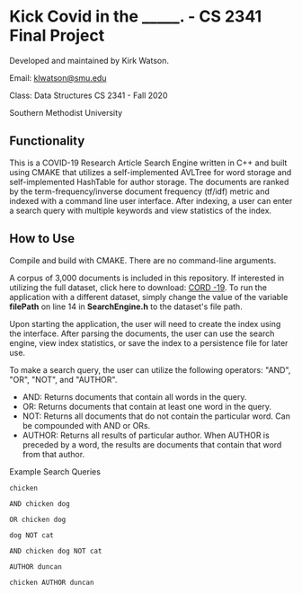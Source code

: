 # Kick Covid in the _____. - CS 2341 Final Project

Developed and maintained by Kirk Watson.

Email: klwatson@smu.edu

Class: Data Structures CS 2341 - Fall 2020

Southern Methodist University

## Functionality

This is a COVID-19 Research Article Search Engine written in C++ and built using CMAKE that utilizes a self-implemented AVLTree for word storage and self-implemented HashTable for author storage.
The documents are ranked by the term-frequency/inverse document frequency (tf/idf) metric and indexed with a command line user interface.
After indexing, a user can enter a search query with multiple keywords and view statistics of the index.

## How to Use

Compile and build with CMAKE. There are no command-line arguments.

A corpus of 3,000 documents is included in this repository.
If interested in utilizing the full dataset, click here to download: [CORD -19](https://www.semanticscholar.org/cord19/download).
To run the application with a different dataset, simply change the value of the variable **filePath** on line 14 in **SearchEngine.h** to the dataset's file path.

Upon starting the application, the user will need to create the index using the interface.
After parsing the documents, the user can use the search engine, view index statistics, or save the index to a persistence file for later use.

To make a search query, the user can utilize the following operators: "AND", "OR", "NOT", and "AUTHOR".
* AND: Returns documents that contain all words in the query.
* OR: Returns documents that contain at least one word in the query.
* NOT: Returns all documents that do not contain the particular word. Can be compounded with AND or ORs.
* AUTHOR: Returns all results of particular author. When AUTHOR is preceded by a word, the results are documents that contain that word from that author.

Example Search Queries

`chicken`

`AND chicken dog`

`OR chicken dog`

`dog NOT cat`

`AND chicken dog NOT cat`

`AUTHOR duncan`

`chicken AUTHOR duncan`
